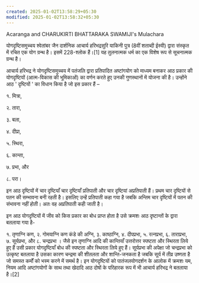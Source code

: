 ```yaml
---
created: 2025-01-02T13:58:29+05:30
modified: 2025-01-02T13:58:32+05:30
---
```


Acaranga and CHARUKIRTI BHATTARAKA SWAMIJI's Mulachara

योगदृष्टिसमुच्चय श्वेतांबर जैन दार्शनिक आचार्य हरिभद्रसुरि याकिनी पुत्र (8वीं शताब्दी ईस्वी) द्वारा संस्कृत में रचित एक योग ग्रन्थ है। इसमें 228-श्लोक हैं।[1] यह तुलनात्मक धर्म का एक विशेष रूप से सूचनात्मक ग्रन्थ है।

आचार्य हरिभद्र ने योगदृष्टिसमुच्चय में पतंजलि द्वारा प्रतिपादित अष्टांगयोग को माध्यम बनाकर आठ प्रकार की योगदृष्टियों (आत्म-विकास की भूमिकाओं) का वर्णन करते हुए उनकी गुणस्थानों में योजना की है। उन्होंने आठ ' दृष्टियों ' का विधान किया है जो इस प्रकार हैं –

१. मित्रा,

२. तारा,

३. बला,

४. दीप्रा,

५. स्थिरा,

६. कान्ता,

७. प्रभा, और

८. परा।

इन आठ दृष्टियों में चार दृष्टियाँ चार दृष्टियाँ प्रतिपाती और चार दृष्टियां अप्रतिपाती हैं। प्रथम चार दृष्टियों से पतन की सम्भावना बनी रहती है। इसलिए उन्हें प्रतिपाती कहा गया है जबकि अन्तिम चार दृष्टियों में पतन की संभावना नहीं होती। अतः वह अप्रतिपाती कही जाती है।

इन आठ योगदृष्टियों में जीव को किस प्रकार का बोध प्राप्त होता है उसे क्रमशः आठ दृष्टान्तों के द्वारा बतलाया गया है-

१. तृणाग्नि कण, २. गोमयाग्नि कण कंडे की अग्नि, ३. काष्ठाग्नि, ४. दीपप्रभा, ५. रत्नप्रभा, ६. ताराप्रभा, ७. सूर्यप्रभा, और ८. चन्द्रप्रभा ।
जैसे इन तृणाग्नि आदि की कान्तियाँ उत्तरोत्तर स्पष्टता और स्थिरता लिये हुए हैं उसी प्रकार योगदृष्टियाँ बोध की स्पष्टता और स्थिरता लिये हुए हैं। सूर्यप्रभा की अपेक्षा जो चन्द्रप्रभा को उत्कृष्ट बतलाया है उसका कारण चन्द्रमा की शीतलता और शान्ति-जनकता है जबकि सूर्य में तीव्र उष्णता है जो समस्त कर्मों को भस्म करने में समर्थ है। इन योगदृष्टियों को पातंजलयोगदर्शन के आलोक में क्रमशः यम, नियम आदि अष्टांगयोगों के साथ तथा खेदादि आठ दोषों के परिहारक रूप में भी आचार्य हरिभद्र ने बतलाया है।[2]
